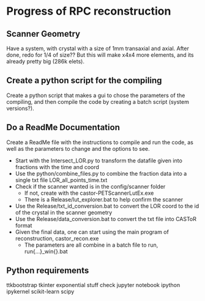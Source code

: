 # Progress of RPC reconstruction

## Scanner Geometry

Have a system, with crystal with a size of 1mm transaxial and axial.
After done, redo for 1/4 of size?? But this will make x4x4 more elements, and its already pretty big (286k elets).

## Create a python script for the compiling

Create a python script that makes a gui to chose the parameters of the compiling, and then compile the code by creating a batch script (system versions?).

## Do a ReadMe Documentation

Create a ReadMe file with the instructions to compile and run the code, as well as the parameters to change and the options to see.

- Start with the Intersect_LOR.py to transform the datafile given into fractions with the time and coord
- Use the python/combine_files.py to combine the fraction data into a single txt file LOR_all_points_time.txt
- Check if the scanner wanted is in the config/scanner folder
  - If not, create with the castor-PETScannerLutEx.exe
  - There is a Release/lut_explorer.bat to help confirm the scanner
- Use the Release/txt_id_conversion.bat to convert the LOR coord to the id of the crystal in the scanner geometry
- Use the Release/data_conversion.bat to convert the txt file into CASToR format
- Given the final data, one can start using the main program of reconstruction, castor_recon.exe
  - The parameters are all combine in a batch file to run, run{...}_win{}.bat

## Python requirements

ttkbootstrap
tkinter
exponential stuff check jupyter notebook
ipython
ipykernel
scikit-learn
scipy
